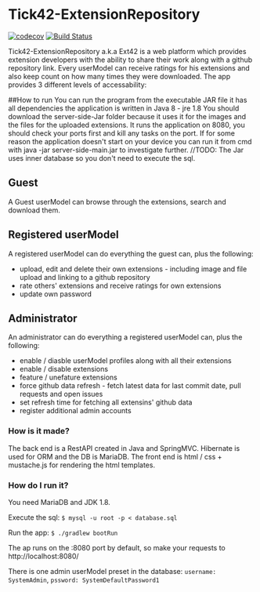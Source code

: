 # Tick42-ExtensionRepository

[![codecov](https://codecov.io/gh/Smytt/Tick42-ExtensionRepository/branch/master/graph/badge.svg)](https://codecov.io/gh/Smytt/Tick42-ExtensionRepository)
[![Build Status](https://travis-ci.org/Smytt/Tick42-ExtensionRepository.svg?branch=master)](https://travis-ci.org/Smytt/Tick42-ExtensionRepository)

Tick42-ExtensionRepository a.k.a Ext42 is a web platform which provides extension developers with the ability to share their work along with a github repository link. Every userModel can receive ratings for his extensions and also keep count on how many times they were downloaded. The app provides 3 different levels of accessability:

##How to run
You can run the program from the executable JAR file it has all dependencies the application is written in Java 8 - jre 1.8
You should download the server-side-Jar folder because it uses it for the images and the files for the uploaded extensions.
It runs the application on 8080, you should check your ports first and kill any tasks on the port.
If for some reason the application doesn't start on your device you can run it from cmd with java -jar server-side-main.jar to investigate further.
//TODO: The Jar uses inner database so you don't need to execute the sql.

## Guest

A Guest userModel can browse through the extensions, search and download them.

## Registered userModel

A registered userModel can do everything the guest can, plus the following:
* upload, edit and delete their own extensions - including image and file upload and linking to a github repository
* rate others' extensions and receive ratings for own extensions
* update own password

## Administrator

An administrator can do everything a registered userModel can, plus the following:
* enable / diasble userModel profiles along with all their extensions
* enable / disable extensions
* feature / unefature extensions
* force github data refresh - fetch latest data for last commit date, pull requests and open issues
* set refresh time for fetching all extensins' github data
* register additional admin accounts

### How is it made?

The back end is a RestAPI created in Java and SpringMVC. Hibernate is used for ORM and the DB is MariaDB.
The front end is html / css + mustache.js for rendering the html templates.

### How do I run it?

You need MariaDB and JDK 1.8.

Execute the sql:
`$ mysql -u root -p < database.sql`

Run the app:
`$ ./gradlew bootRun`

The ap runs on the :8080 port by default, so make your requests to http://localhost:8080/

There is one admin userModel preset in the database:
`username: SystemAdmin`, `pssword: SystemDefaultPassword1`
